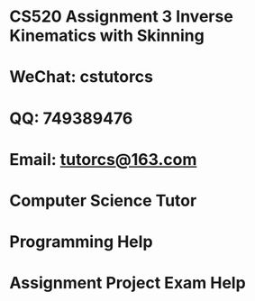 # CS520 Assignment 3 Inverse Kinematics with Skinning
# WeChat: cstutorcs

# QQ: 749389476

# Email: tutorcs@163.com

# Computer Science Tutor

# Programming Help

# Assignment Project Exam Help
